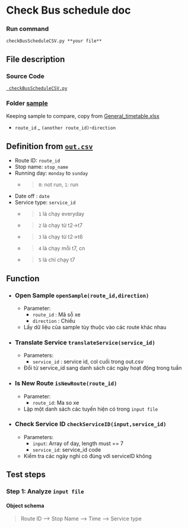 # Check Bus schedule doc
### Run command
` checkBusScheduleCSV.py **your file** `

## File description
### Source Code
[` checkBusScheduleCSV.py`](checkBusScheduleCSV.py)  
  
### Folder [**sample**](./sample)  
  
Keeping sample to compare, copy from [General_timetable.xlsx](../../Document/General_timetable.xlsx)
* `route_id` _ ` (another route_id) `-`direction`  
  
## Definition from [`out.csv`](out.csv)
* Route ID: `route_id`
* Stop name: `stop_name`
* Running day:  `monday` to `sunday` 
    * >`0`: not run, `1`: run  
* Date off : `date`
* Service type: `service_id`
    * > `1` là chạy everyday
    * > `2` là chạy từ t2->t7
    * > `3` là chạy từ t2->t6
    * > `4` là chạy mỗi t7, cn
    * > `5` là chỉ chạy t7

## Function
* ### Open Sample `openSample(route_id,direction)`
    * Parameter:
        * `route_id` : Mã sỗ xe
        * `direction` : Chiều 
    *  Lấy dữ liệu của sample tùy thuộc vào các route khác nhau
* ### Translate Service `translateService(service_id)`
    * Parameters:
        * `service_id` : service id, col cuối trong out.csv
    * Đổi từ service_id sang danh sách các ngày hoạt động trong tuần 
* ### Is New Route `isNewRoute(route_id)`
    * Parameter:
        * `route_id`: Ma so xe
    * Lập một danh sách các tuyến hiện có trong `input file`

* ### Check Service ID `checkServiceID(input,service_id)`
    * Parameters:
        * `input`: Array of day, length must == 7
        * `service_id`: service_id code
    * Kiểm tra các ngày nghỉ có đúng với serviceID không
## Test steps
### **Step 1**: Analyze `input file`
#### Object schema  
>Route ID
    --> Stop Name
        --> Time 
            --> Service type

